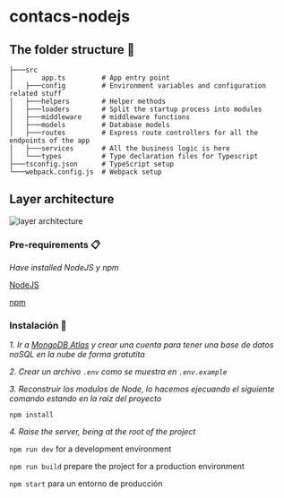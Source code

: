 # contacs-nodejs

## The folder structure 🏢

```structure
├───src
│       app.ts         # App entry point
│   ├───config         # Environment variables and configuration related stuff
│   ├───helpers        # Helper methods
│   ├───loaders        # Split the startup process into modules
│   ├───middleware     # middleware functions
│   ├───models         # Database models
│   ├───routes         # Express route controllers for all the endpoints of the app
│   ├───services       # All the business logic is here
│   └───types          # Type declaration files for Typescript
├───tsconfig.json      # TypeScript setup
└───webpack.config.js  # Webpack setup
```

## Layer architecture
![layer architecture](https://user-images.githubusercontent.com/50475272/99424149-5be4e180-28cf-11eb-9ca0-a3a1e085e8d5.png)

### Pre-requirements 📋

_Have installed NodeJS y npm_

[NodeJS](https://nodejs.org/)

[npm](https://www.npmjs.com/)

### Instalación 🔧

_1. Ir a [MongoDB Atlas](https://www.mongodb.com/cloud/atlas) y crear una cuenta para tener una base de datos noSQL en la nube de forma gratutita_

_2. Crear un archivo ``.env`` como se muestra en ``.env.example``_

_3. Reconstruir los modulos de Node, lo hacemos ejecuando el siguiente comando estando en la raiz del proyecto_

```install
npm install
```

_4. Raise the server, being at the root of the project_

`npm run dev` for a development environment

`npm run build` prepare the project for a production environment

`npm start` para un entorno de producción
